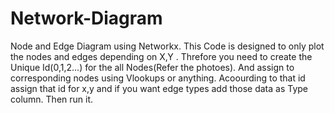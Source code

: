 # Network-Diagram
Node and Edge Diagram using Networkx.
This Code is designed to only plot the nodes and edges depending on X,Y .
Threfore you need to create the Unique Id(0,1,2...) for the all Nodes(Refer the photoes).
And assign to corresponding nodes using Vlookups or anything.
Acoourding to that id assign that id for x,y  and if you want edge types add those data as Type column. 
Then run it.
